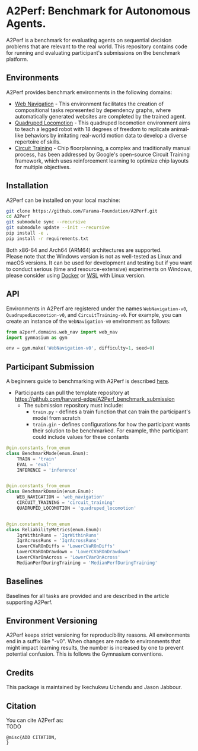 # A2Perf: Benchmark for Autonomous Agents.

A2Perf is a benchmark for evaluating agents on sequential decision problems that are relevant to the real world. This
repository contains code for running and evaluating participant's submissions on the benchmark platform.

## Environments

A2Perf provides benchmark environments in the following domains:

* [Web Navigation](tutorials/WebNav.ipynb) - This environment facilitates the creation of compositional tasks represented by dependency graphs, where automatically generated websites are completed by the trained agent.
* [Quadruped Locomotion](tutorials/QuadrupedLocomotion.ipynb) - This quadruped locomotion environment aims to teach a legged robot with 18 degrees of freedom to replicate animal-like behaviors by imitating real-world motion data to develop a diverse repertoire of skills.
* [Circuit Training](tutorials/CircuitTraining.ipynb) - Chip floorplanning, a complex and traditionally manual process, has been addressed by Google's open-source Circuit Training framework, which uses reinforcement learning to optimize chip layouts for multiple objectives.


<!-- 
### Web Navigation

![Three web navigation environments](media/gminiwob_scene.png)

### Quadruped Locomotion

![Simulated quadrupeds](media/locomotion_scene.png)

### Chip Floorplanning

![Chip floorplanning environment](media/ariane_scene.png) -->

## Installation

A2Perf can be installed on your local machine:

```bash
git clone https://github.com/Farama-Foundation/A2Perf.git
cd A2Perf
git submodule sync --recursive
git submodule update --init --recursive
pip install -e .
pip install -r requirements.txt
```
Both x86-64 and Arch64 (ARM64) architectures are supported.
\
Please note that the Windows version is not as well-tested as Linux and macOS versions.
It can be used for development and testing but if you want to conduct serious (time and resource-extensive) experiments on Windows,
please consider using [Docker](https://docs.docker.com/docker-for-windows/install/) or [WSL](https://docs.microsoft.com/en-us/windows/wsl/install-win10) with Linux version.




## API

Environments in A2Perf are registered under the names `WebNavigation-v0`, `QuadrupedLocomotion-v0`,
and `CircuitTraining-v0`. For example, you can create an instance of the `WebNavigation-v0` environment as follows:

```python
from a2perf.domains.web_nav import web_nav
import gymnasium as gym

env = gym.make('WebNavigation-v0', difficulty=1, seed=0)
```



## Participant Submission
A beginners guide to benchmarking with A2Perf is described [here](tutorials/beginners_guide.ipynb). 

- Participants can pull the template repository at https://github.com/harvard-edge/A2Perf_benchmark_submission
    - The submission repository must include:
        - `train.py` - defines a train function that can train the participant's model from scratch
        - `train.gin` - defines configurations for how the participant wants their solution to be benchmarked. For
          example, thhe participant could include values for these contants

```python
@gin.constants_from_enum
class BenchmarkMode(enum.Enum):
    TRAIN = 'train'
    EVAL = 'eval'
    INFERENCE = 'inference'


@gin.constants_from_enum
class BenchmarkDomain(enum.Enum):
    WEB_NAVIGATION = 'web_navigation'
    CIRCUIT_TRAINING = 'circuit_training'
    QUADRUPED_LOCOMOTION = 'quadruped_locomotion'


@gin.constants_from_enum
class ReliabilityMetrics(enum.Enum):
    IqrWithinRuns = 'IqrWithinRuns'
    IqrAcrossRuns = 'IqrAcrossRuns'
    LowerCVaROnDiffs = 'LowerCVaROnDiffs'
    LowerCVaROnDrawdown = 'LowerCVaROnDrawdown'
    LowerCVarOnAcross = 'LowerCVarOnAcross'
    MedianPerfDuringTraining = 'MedianPerfDuringTraining'

```



## Baselines

Baselines for all tasks are provided and are described in the article supporting A2Perf.

## Environment Versioning

A2Perf keeps strict versioning for reproducibility reasons. All environments end in a suffix like "-v0".  When changes are made to environments that might impact learning results, the number is increased by one to prevent potential confusion. This is follows the Gymnasium conventions.

## Credits

This package is maintained by Ikechukwu Uchendu and Jason Jabbour.

## Citation
You can cite A2Perf as:
\
TODO
```
@misc{ADD CITATION,
}
```